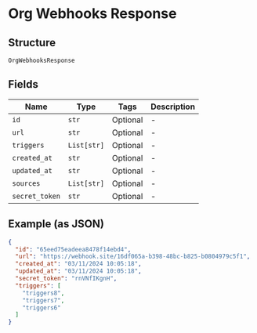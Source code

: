 
# Org Webhooks Response

## Structure

`OrgWebhooksResponse`

## Fields

| Name | Type | Tags | Description |
|  --- | --- | --- | --- |
| `id` | `str` | Optional | - |
| `url` | `str` | Optional | - |
| `triggers` | `List[str]` | Optional | - |
| `created_at` | `str` | Optional | - |
| `updated_at` | `str` | Optional | - |
| `sources` | `List[str]` | Optional | - |
| `secret_token` | `str` | Optional | - |

## Example (as JSON)

```json
{
  "id": "65eed75eadeea8478f14ebd4",
  "url": "https://webhook.site/16df065a-b398-48bc-b825-b0804979c5f1",
  "created_at": "03/11/2024 10:05:18",
  "updated_at": "03/11/2024 10:05:18",
  "secret_token": "rnVNfIKgnH",
  "triggers": [
    "triggers8",
    "triggers7",
    "triggers6"
  ]
}
```

